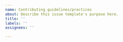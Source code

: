 ```yaml
---
name: Contributing guidelines/practices
about: Describe this issue template's purpose here.
title: ''
labels: ''
assignees: ''

---
```



